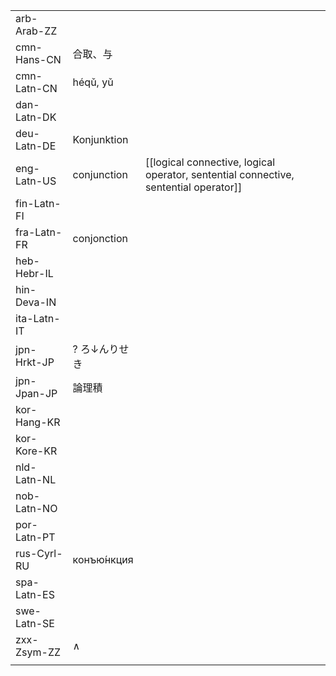 | | | |
|-|-|-|
| arb-Arab-ZZ |  |  |
| cmn-Hans-CN | 合取、与 |  |
| cmn-Latn-CN | héqǔ, yǔ |  |
| dan-Latn-DK |  |  |
| deu-Latn-DE | Konjunktion |  |
| eng-Latn-US | conjunction | [[logical connective, logical operator, sentential connective, sentential operator]] |
| fin-Latn-FI |  |  |
| fra-Latn-FR | conjonction |  |
| heb-Hebr-IL |  |  |
| hin-Deva-IN |  |  |
| ita-Latn-IT |  |  |
| jpn-Hrkt-JP | ? ろ↓んりせき |  |
| jpn-Jpan-JP | 論理積 |  |
| kor-Hang-KR |  |  |
| kor-Kore-KR |  |  |
| nld-Latn-NL |  |  |
| nob-Latn-NO |  |  |
| por-Latn-PT |  |  |
| rus-Cyrl-RU | конъю́нкция |  |
| spa-Latn-ES |  |  |
| swe-Latn-SE |  |  |
| zxx-Zsym-ZZ | ∧ |  |
|  |  |  |
